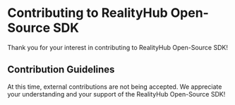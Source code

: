 # Contributing to RealityHub Open-Source SDK

Thank you for your interest in contributing to RealityHub Open-Source SDK!  

## Contribution Guidelines

At this time, external contributions are not being accepted. We appreciate your understanding and your support of the RealityHub Open-Source SDK!
